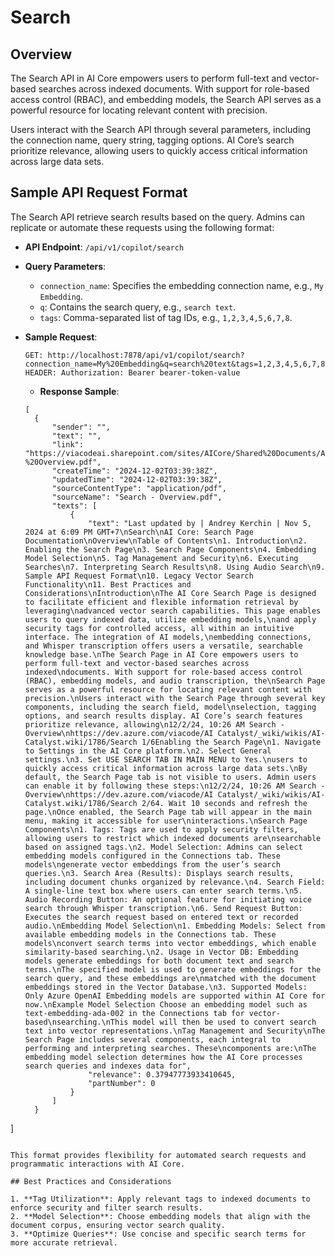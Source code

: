 # Search

## Overview

The Search API in AI Core empowers users to perform full-text and vector-based searches across indexed documents. With support for role-based access control (RBAC), and embedding models, the Search API serves as a powerful resource for locating relevant content with precision.

Users interact with the Search API through several parameters, including the connection name, query string, tagging options. AI Core’s search prioritize relevance, allowing users to quickly access critical information across large data sets.

## Sample API Request Format

The Search API retrieve search results based on the query. Admins can replicate or automate these requests using the following format:

- **API Endpoint**: `/api/v1/copilot/search`
- **Query Parameters**:
  - `connection_name`: Specifies the embedding connection name, e.g., `My Embedding`.
  - `q`: Contains the search query, e.g., `search text`.
  - `tags`: Comma-separated list of tag IDs, e.g., `1,2,3,4,5,6,7,8`.

- **Sample Request**:
  ```plaintext
  GET: http://localhost:7878/api/v1/copilot/search?connection_name=My%20Embedding&q=search%20text&tags=1,2,3,4,5,6,7,8
  HEADER: Authorization: Bearer bearer-token-value
  ```

  - **Response Sample**:
  ```plaintext
  [
    {
        "sender": "",
        "text": "",
        "link": "https://viacodeai.sharepoint.com/sites/AICore/Shared%20Documents/AI%20Accelerator%20docs/Search%20-%20Overview.pdf",
        "createTime": "2024-12-02T03:39:38Z",
        "updatedTime": "2024-12-02T03:39:38Z",
        "sourceContentType": "application/pdf",
        "sourceName": "Search - Overview.pdf",
        "texts": [
            {
                "text": "Last updated by | Andrey Kerchin | Nov 5, 2024 at 6:09 PM GMT+7\nSearch\nAI Core: Search Page Documentation\nOverview\nTable of Contents\n1. Introduction\n2. Enabling the Search Page\n3. Search Page Components\n4. Embedding Model Selection\n5. Tag Management and Security\n6. Executing Searches\n7. Interpreting Search Results\n8. Using Audio Search\n9. Sample API Request Format\n10. Legacy Vector Search Functionality\n11. Best Practices and Considerations\nIntroduction\nThe AI Core Search Page is designed to facilitate efficient and flexible information retrieval by leveraging\nadvanced vector search capabilities. This page enables users to query indexed data, utilize embedding models,\nand apply security tags for controlled access, all within an intuitive interface. The integration of AI models,\nembedding connections, and Whisper transcription offers users a versatile, searchable knowledge base.\nThe Search Page in AI Core empowers users to perform full-text and vector-based searches across indexed\ndocuments. With support for role-based access control (RBAC), embedding models, and audio transcription, the\nSearch Page serves as a powerful resource for locating relevant content with precision.\nUsers interact with the Search Page through several key components, including the search field, model\nselection, tagging options, and search results display. AI Core’s search features prioritize relevance, allowing\n12/2/24, 10:26 AM Search - Overview\nhttps://dev.azure.com/viacode/AI Catalyst/_wiki/wikis/AI-Catalyst.wiki/1786/Search 1/6Enabling the Search Page\n1. Navigate to Settings in the AI Core platform.\n2. Select General settings.\n3. Set USE SEARCH TAB IN MAIN MENU to Yes.\nusers to quickly access critical information across large data sets.\nBy default, the Search Page tab is not visible to users. Admin users can enable it by following these steps:\n12/2/24, 10:26 AM Search - Overview\nhttps://dev.azure.com/viacode/AI Catalyst/_wiki/wikis/AI-Catalyst.wiki/1786/Search 2/64. Wait 10 seconds and refresh the page.\nOnce enabled, the Search Page tab will appear in the main menu, making it accessible for user\ninteractions.\nSearch Page Components\n1. Tags: Tags are used to apply security filters, allowing users to restrict which indexed documents are\nsearchable based on assigned tags.\n2. Model Selection: Admins can select embedding models configured in the Connections tab. These models\ngenerate vector embeddings from the user’s search queries.\n3. Search Area (Results): Displays search results, including document chunks organized by relevance.\n4. Search Field: A single-line text box where users can enter search terms.\n5. Audio Recording Button: An optional feature for initiating voice search through Whisper transcription.\n6. Send Request Button: Executes the search request based on entered text or recorded audio.\nEmbedding Model Selection\n1. Embedding Models: Select from available embedding models in the Connections tab. These models\nconvert search terms into vector embeddings, which enable similarity-based searching.\n2. Usage in Vector DB: Embedding models generate embeddings for both document text and search terms.\nThe specified model is used to generate embeddings for the search query, and these embeddings are\nmatched with the document embeddings stored in the Vector Database.\n3. Supported Models: Only Azure OpenAI Embedding models are supported within AI Core for now.\nExample Model Selection Choose an embedding model such as text-embedding-ada-002 in the Connections tab for vector-based\nsearching.\nThis model will then be used to convert search text into vector representations.\nTag Management and Security\nThe Search Page includes several components, each integral to performing and interpreting searches. These\ncomponents are:\nThe embedding model selection determines how the AI Core processes search queries and indexes data for",
                "relevance": 0.37947773933410645,
                "partNumber": 0
            }
        ]
    }
]
  ```

This format provides flexibility for automated search requests and programmatic interactions with AI Core.

## Best Practices and Considerations

1. **Tag Utilization**: Apply relevant tags to indexed documents to enforce security and filter search results.
2. **Model Selection**: Choose embedding models that align with the document corpus, ensuring vector search quality.
3. **Optimize Queries**: Use concise and specific search terms for more accurate retrieval.

